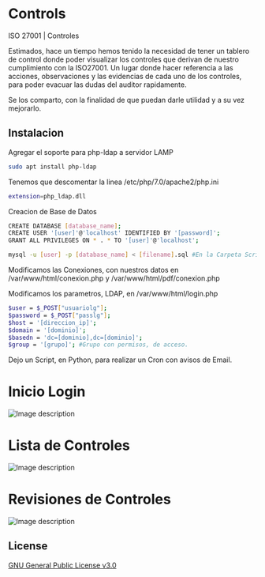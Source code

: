 # Controls
ISO 27001 | Controles 

Estimados, hace un tiempo hemos tenido la necesidad de tener un tablero de control donde poder visualizar los controles que derivan de nuestro cumplimiento con la ISO27001. Un lugar donde hacer referencia a las acciones, observaciones y las evidencias de cada uno de los controles, para poder evacuar las dudas del auditor rapidamente. 

Se los comparto, con la finalidad de que puedan darle utilidad y a su vez mejorarlo.

## Instalacion

Agregar el soporte para php-ldap a servidor LAMP

```bash
sudo apt install php-ldap
```
Tenemos que descomentar la linea /etc/php/7.0/apache2/php.ini

```bash
extension=php_ldap.dll
```

Creacion de Base de Datos

```bash
CREATE DATABASE [database_name];
CREATE USER '[user]'@'localhost' IDENTIFIED BY '[password]';
GRANT ALL PRIVILEGES ON * . * TO '[user]'@'localhost';

mysql -u [user] -p [database_name] < [filename].sql #En la Carpeta Scripts, se encuentra gs.sql
```

Modificamos las Conexiones, con nuestros datos en /var/www/html/conexion.php y /var/www/html/pdf/conexion.php

Modificamos los parametros, LDAP, en /var/www/html/login.php

```bash
$user = $_POST["usuariolg"];
$password = $_POST["passlg"];
$host = '[direccion_ip]';
$domain = '[dominio]';
$basedn = 'dc=[dominio],dc=[dominio]';
$group = '[grupo]'; #Grupo con permisos, de acceso.
```
Dejo un Script, en Python, para realizar un Cron con avisos de Email.

# Inicio Login

![Image description](https://github.com/safernandez666/Controls/blob/master/screenshots/Captura_Inicio.PNG)

# Lista de Controles

![Image description](https://github.com/safernandez666/Controls/blob/master/screenshots/Captura_Lista%20Controles.PNG)

# Revisiones de Controles

![Image description](https://github.com/safernandez666/Controls/blob/master/screenshots/Captura_Lista%20Revisiones.PNG)

## License
[GNU General Public License v3.0](https://choosealicense.com/licenses/gpl-3.0/)
